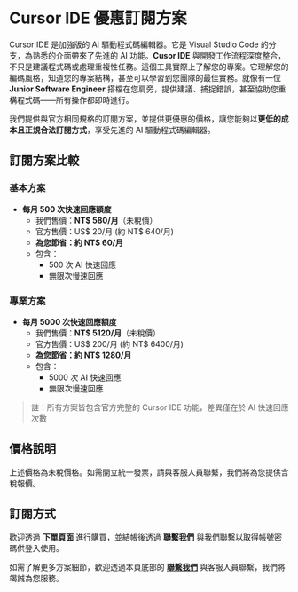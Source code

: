 # Cursor IDE 優惠訂閱方案
Cursor IDE 是加強版的 AI 驅動程式碼編輯器。它是 Visual Studio Code 的分支，為熟悉的介面帶來了先進的 AI 功能。**Cusor IDE** 與開發工作流程深度整合，不只是建議程式碼或處理重複性任務。這個工具實際上了解您的專案。它理解您的編碼風格，知道您的專案結構，甚至可以學習到您團隊的最佳實務。就像有一位 **Junior Software Engineer** 搭檔在您肩旁，提供建議、捕捉錯誤，甚至協助您重構程式碼——所有操作都即時進行。

我們提供與官方相同規格的訂閱方案，並提供更優惠的價格，讓您能夠以**更低的成本且正規合法訂閱方式**，享受先進的 AI 驅動程式碼編輯器。

## 訂閱方案比較

### 基本方案
- **每月 500 次快速回應額度**
  - 我們售價：**NT$ 580/月**（未稅價）
  - 官方售價：US$ 20/月 (約 NT$ 640/月)
  - **為您節省：約 NT$ 60/月**
  - 包含：
    - 500 次 AI 快速回應
    - 無限次慢速回應
    
### 專業方案
- **每月 5000 次快速回應額度**
  - 我們售價：**NT$ 5120/月**（未稅價）
  - 官方售價：US$ 200/月 (約 NT$ 6400/月)
  - **為您節省：約 NT$ 1280/月**
  - 包含：
    - 5000 次 AI 快速回應
    - 無限次慢速回應

> 註：所有方案皆包含官方完整的 Cursor IDE 功能，差異僅在於 AI 快速回應次數

## 價格說明
上述價格為未稅價格。如需開立統一發票，請與客服人員聯繫，我們將為您提供含稅報價。

## 訂閱方式
歡迎透過 [**下單頁面**](https://payment.stima.tech) 進行購買，並結帳後透過 [**聯繫我們**](mailto:support@stima.tech) 與我們聯繫以取得帳號密碼供登入使用。

如需了解更多方案細節，歡迎透過本頁底部的 [**聯繫我們**](mailto:support@stima.tech) 與客服人員聯繫，我們將竭誠為您服務。
